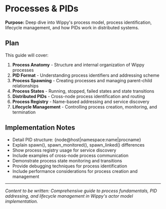 # Processes & PIDs

<!-- Metadata -->
<!-- 
Topic: Process Fundamentals
Type: Conceptual Guide
Audience: Developers new to actor model
Estimated Reading Time: 15 minutes
Prerequisites: Basic understanding of concurrency
TOC: w.tree → core-concepts-deep → actor-model → processes-pids.md
-->

**Purpose:** Deep dive into Wippy's process model, process identification, lifecycle management, and how PIDs work in distributed systems.

## Plan

This guide will cover:

1. **Process Anatomy** - Structure and internal organization of Wippy processes
2. **PID Format** - Understanding process identifiers and addressing scheme
3. **Process Spawning** - Creating processes and managing parent-child relationships
4. **Process States** - Running, stopped, failed states and state transitions
5. **Distributed PIDs** - Cross-node process identification and routing
6. **Process Registry** - Name-based addressing and service discovery
7. **Lifecycle Management** - Controlling process creation, monitoring, and termination

## Implementation Notes

- Detail PID structure: {node@host|namespace:name|procname}
- Explain spawn(), spawn_monitored(), spawn_linked() differences
- Show process registry usage for service discovery
- Include examples of cross-node process communication
- Demonstrate process state monitoring and transitions
- Provide debugging techniques for process identification
- Include performance considerations for process creation and management

---

*Content to be written: Comprehensive guide to process fundamentals, PID addressing, and lifecycle management in Wippy's actor model implementation.*
